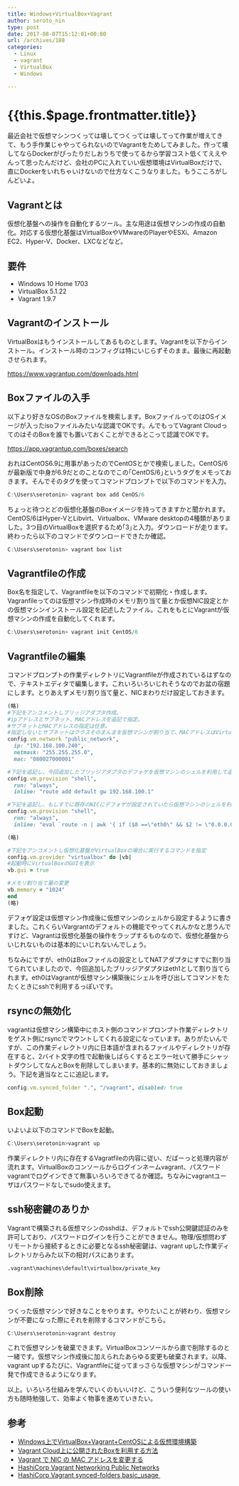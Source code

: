 ```yaml
---
title: Windows+VirtualBox+Vagrant
author: seroto_nin
type: post
date: 2017-08-07T15:12:01+00:00
url: /archives/188
categories:
  - Linux
  - vagrant
  - VirtualBox
  - Windows

---
```

# {{this.$page.frontmatter.title}}

最近会社で仮想マシンつくっては壊してつくっては壊してって作業が増えてきて、もう手作業じゃやってられないのでVagrantをためしてみました。作って壊してならDockerがぴったりだしおうちで使ってるから学習コスト低くてええやんって思ったんだけど、会社のPCに入れていい仮想環境はVirtualBoxだけで、直にDockerをいれちゃいけないので仕方なくこうなりました。もうこころがしんどいよ。
  
<!--more-->

## Vagrantとは

仮想化基盤への操作を自動化するツール。主な用途は仮想マシンの作成の自動化。対応する仮想化基盤はVirtualBoxやVMwareのPlayerやESXi、Amazon EC2、Hyper-V、Docker、LXCなどなど。

## 要件

- Windows 10 Home 1703
- VirtualBox 5.1.22
- Vagrant 1.9.7

## Vagrantのインストール

VirtualBoxはもうインストールしてあるものとします。Vagrantを以下からインストール。インストール時のコンフィグは特にいじらずそのまま。最後に再起動させられます。

<https://www.vagrantup.com/downloads.html>

## Boxファイルの入手

以下より好きなOSのBoxファイルを検索します。BoxファイルってのはOSイメージが入ったisoファイルみたいな認識でOKです。んでもってVagrant CloudってのはそのBoxを誰でも置いておくことができるとこって認識でOKです。

<https://app.vagrantup.com/boxes/search>

おれはCentOS6.9に用事があったのでCentOSとかで検索しました。CentOS/6が最新版で中身が6.9だとのことなのでこの｢CentOS/6｣というタグをメモっておきます。そんでそのタグを使ってコマンドプロンプトで以下のコマンドを入力。

```powershell
C:\Users\serotonin> vagrant box add CenOS/6
```

ちょっと待つとどの仮想化基盤のBoxイメージを持ってきますかと聞かれます。CentOS/6はHyper-VとLibvirt、Virtualbox、VMware desktopの4種類がありました。3つ目のVirtualBoxを選択するため｢3｣と入力。ダウンロードが走ります。終わったら以下のコマンドでダウンロードできたか確認。

```powershell
C:\Users\serotonin> vagrant box list
```

## Vagrantfileの作成

Box名を指定して、Vagrantfileを以下のコマンドで初期化・作成します。Vagranfileってのは仮想マシン作成時のメモリ割り当て量とか仮想NIC設定とかの仮想マシンインストール設定を記述したファイル。これをもとにVagrantが仮想マシンの作成を自動化してくれます。

```powershell
C:\Users\serotonin> vagrant init CentOS/6
```

## Vagrantfileの編集

コマンドプロンプトの作業ディレクトリにVagrantfileが作成されているはずなので、テキストエディタで編集します。これいろいろいじれそうなのでお盆の宿題にします。とりあえずメモリ割り当て量と、NICまわりだけ設定しておきます。

```ruby
(略)
#下記をアンコメントしブリッジアダプタ作成。
#ipアドレスとサブネット、MACアドレスを追記で指定。
#サブネットとMACアドレスの指定は任意。
#指定しないとサブネットはクラスそのまんまを仮想マシンが割り当て、MACアドレスはVirtualBoxが適当に割り当てる
config.vm.network "public_network",
  ip: "192.168.100.240",
  netmask: "255.255.255.0",
  mac: "080027000001"

#下記を追記し、今回追加したブリッジアダプタのデフォゲを仮想マシンのシェルを利用して追加。
config.vm.provision "shell",
  run: "always",
  inline: "route add default gw 192.168.100.1"

#下記を追記し、もしすでに既存のNICにデフォゲが設定されていたら仮想マシンのシェルを利用して削除
config.vm.provision "shell",
  run: "always",
  inline: "eval `route -n | awk '{ if ($8 ==\"eth0\" && $2 != \"0.0.0.0\") print \"route del default gw \" $2; }'`"

(略)

#下記をアンコメントし仮想化基盤がVirtualBoxの場合に実行するコマンドを指定
config.vm.provider "virtualbox" do |vb|
#起動時にVirtualBoxのGUIを表示
vb.gui = true

#メモリ割り当て量の変更
vb.memory = "1024"
end
(略)
```

デフォゲ設定は仮想マシン作成後に仮想マシンのシェルから設定するように書きました。これくらいVargrantのデフォルトの機能でやってくれんかなと思うんですけど、Vagrantは仮想化基盤の操作をラップするものなので、仮想化基盤からいじれないものは基本的にいじれないんでしょう。

ちなみにですが、eth0はBoxファイルの設定としてNATアダプタにすでに割り当てられていましたので、今回追加したブリッジアダプタはeth1として割り当てられます。eth0はVagrantが仮想マシン構築後にシェルを呼び出してコマンドをたたくときにsshで利用するっぽいです。

## rsyncの無効化

vagrantは仮想マシン構築中にホスト側のコマンドプロンプト作業ディレクトリをゲスト側にrsyncでマウントしてくれる設定になっています。ありがたいんですが、この作業ディレクトリ内に日本語が含まれるファイルやディレクトリが存在すると、2バイト文字の性で起動後しばらくするとエラー吐いて勝手にシャットダウンしてなんとBoxを削除してしまいます。基本的に無効にしておきましょう。下記を適当なとこに追記します。

```ruby
config.vm.synced_folder ".", "/vagrant", disabled: true
```

## Box起動

いよいよ以下のコマンドでBoxを起動。

```powershell
C:\Users\serotonin>vagrant up
```

作業ディレクトリ内に存在するVagratfileの内容に従い、だばーっと処理内容が流れます。VirtualBoxのコンソールからログインネームvagrant、パスワードvagrantでログインできて無事いろいろできてるか確認。ちなみにvagrantユーザはパスワードなしでsudo使えます。

## ssh秘密鍵のありか

Vagrantで構築される仮想マシンのsshdは、デフォルトでssh公開鍵認証のみを許可しており、パスワードログインを行うことができません。物理/仮想問わずリモートから接続するときに必要となるssh秘密鍵は、vagrant upした作業ディレクトリからみた以下の相対パスにあります。

```bash
.vagrant\machines\default\virtualbox/private_key
```

## Box削除

つくった仮想マシンで好きなことをやります。やりたいことが終わり、仮想マシンが不要になった際にそれを削除するコマンドがこちら。

```powershell
C:\Users\serotonin>vagrant destroy
```

これで仮想マシンを破棄できます。VirtualBoxコンソールから直で削除するのと一緒です。仮想マシン作成後に加えられたあらゆる変更も破棄されます。以降、vagrant upするたびに、Vagrantfileに従ってまっさらな仮想マシンがコマンド一発で作成できるようになります。

以上。いろいろ仕組みを学んでいくのもいいけど、こういう便利なツールの使い方も随時勉強して、効率よく物事を進めていきたい。

## 参考

- [Windows上でVirtualBox+Vagrant+CentOSによる仮想環境構築][1]
- [Vagrant Cloud上に公開されたBoxを利用する方法][2]
- [Vagrant で NIC の MAC アドレスを変更する][3]
- [HashiCorp Vagrant Networking Public Networks][4]
- [HashiCorp Vagrant synced-folders basic_usage ][5]

 [1]: http://qiita.com/hiroyasu55/items/11a4c996b0c62450940f
 [2]: http://www.punio.org/blog/201407251905VVAW.html
 [3]: http://momijiame.tumblr.com/post/77070688874/vagrant-%E3%81%A7-nic-%E3%81%AE-mac-%E3%82%A2%E3%83%89%E3%83%AC%E3%82%B9%E3%82%92%E5%A4%89%E6%9B%B4%E3%81%99%E3%82%8B
 [4]: https://www.vagrantup.com/docs/networking/public_network.html
 [5]: https://www.vagrantup.com/docs/synced-folders/basic_usage.html
